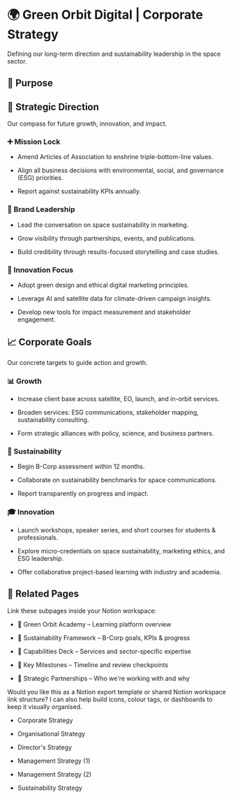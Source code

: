 # 🌍 Green Orbit Digital | Corporate Strategy

Defining our long-term direction and sustainability leadership in the space sector.

<!-- Unsupported block type: divider -->

## 🎯 Purpose

<!-- Unsupported block type: quote -->

<!-- Unsupported block type: divider -->

## 🧭 Strategic Direction

Our compass for future growth, innovation, and impact.

### ➕ Mission Lock

<!-- Unsupported block type: quote -->

- Amend Articles of Association to enshrine triple-bottom-line values.

- Align all business decisions with environmental, social, and governance (ESG) priorities.

- Report against sustainability KPIs annually.

<!-- Unsupported block type: divider -->

### 🧠 Brand Leadership

<!-- Unsupported block type: quote -->

- Lead the conversation on space sustainability in marketing.

- Grow visibility through partnerships, events, and publications.

- Build credibility through results-focused storytelling and case studies.

<!-- Unsupported block type: divider -->

### 🚀 Innovation Focus

<!-- Unsupported block type: quote -->

- Adopt green design and ethical digital marketing principles.

- Leverage AI and satellite data for climate-driven campaign insights.

- Develop new tools for impact measurement and stakeholder engagement.

<!-- Unsupported block type: divider -->

## 📈 Corporate Goals

Our concrete targets to guide action and growth.

### 📊 Growth

<!-- Unsupported block type: quote -->

- Increase client base across satellite, EO, launch, and in-orbit services.

- Broaden services: ESG communications, stakeholder mapping, sustainability consulting.

- Form strategic alliances with policy, science, and business partners.

<!-- Unsupported block type: divider -->

### 🌱 Sustainability

<!-- Unsupported block type: quote -->

- Begin B-Corp assessment within 12 months.

- Collaborate on sustainability benchmarks for space communications.

- Report transparently on progress and impact.

<!-- Unsupported block type: divider -->

### 🎓 Innovation

<!-- Unsupported block type: quote -->

- Launch workshops, speaker series, and short courses for students & professionals.

- Explore micro-credentials on space sustainability, marketing ethics, and ESG leadership.

- Offer collaborative project-based learning with industry and academia.

<!-- Unsupported block type: divider -->

## 🧩 Related Pages

Link these subpages inside your Notion workspace:

- 🔗 Green Orbit Academy – Learning platform overview

- 🧾 Sustainability Framework – B-Corp goals, KPIs & progress

- 💼 Capabilities Deck – Services and sector-specific expertise

- 📅 Key Milestones – Timeline and review checkpoints

- 🧠 Strategic Partnerships – Who we're working with and why

<!-- Unsupported block type: divider -->

Would you like this as a Notion export template or shared Notion workspace link structure? I can also help build icons, colour tags, or dashboards to keep it visually organised.



- Corporate Strategy

- Organisational Strategy

- Director's Strategy

- Management Strategy (1)

- Management Strategy (2)

- Sustainability Strategy